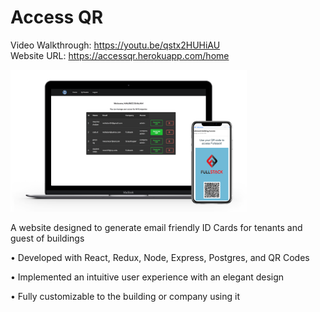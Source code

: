# Access QR

Video Walkthrough: https://youtu.be/qstx2HUHiAU  
Website URL: https://accessqr.herokuapp.com/home

<img src='https://github.com/mshalam/personalwebsite/blob/master/src/layouts/images/projects/accessQR.png' width='75%' hegiht='75%'>

A website designed to generate email friendly ID Cards for tenants and guest of buildings

• Developed with React, Redux, Node, Express, Postgres, and QR Codes


• Implemented an intuitive user experience with an elegant design


• Fully customizable to the building or company using it

